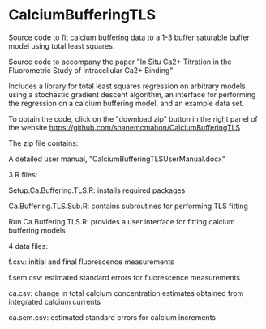 CalciumBufferingTLS
===================

Source code to fit calcium buffering data to a 1-3 buffer saturable buffer model using total least squares.

Source code to accompany the paper "In Situ Ca2+ Titration in the Fluorometric Study of Intracellular Ca2+ Binding"

Includes a library for total least squares regression on arbitrary models using a stochastic gradient descent algorithm, an interface for performing the regression on a calcium buffering model, and an example data set.

To obtain the code, click on the "download zip" button in the right panel of the website https://github.com/shanemcmahon/CalciumBufferingTLS

The zip file contains:

A detailed user manual, "CalciumBufferingTLSUserManual.docx"

3 R files:

Setup.Ca.Buffering.TLS.R: installs required packages

Ca.Buffering.TLS.Sub.R: contains subroutines for performing TLS fitting

Run.Ca.Buffering.TLS.R: provides a user interface for fitting calcium buffering models

4 data files:

f.csv: initial and final fluorescence measurements

f.sem.csv: estimated standard errors for fluorescence measurements

ca.csv: change in total calcium concentration estimates obtained from integrated calcium currents

ca.sem.csv: estimated standard errors for calcium increments

